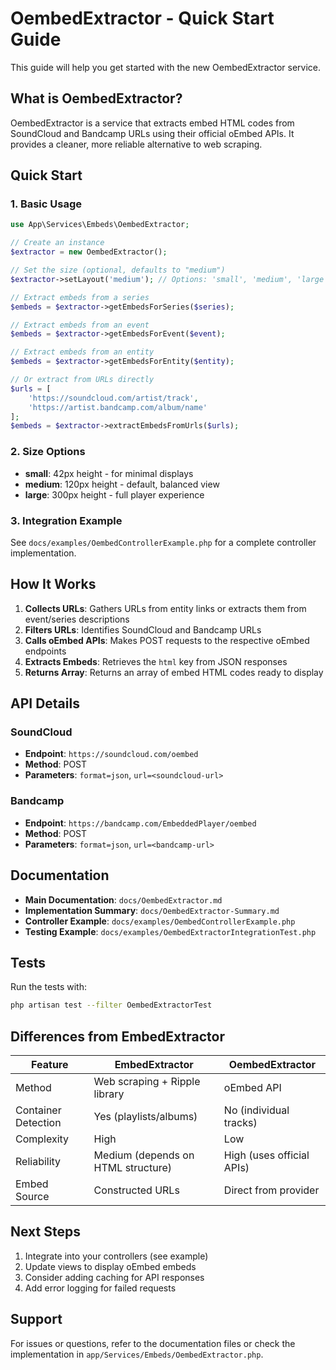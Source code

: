 # OembedExtractor - Quick Start Guide

This guide will help you get started with the new OembedExtractor service.

## What is OembedExtractor?

OembedExtractor is a service that extracts embed HTML codes from SoundCloud and Bandcamp URLs using their official oEmbed APIs. It provides a cleaner, more reliable alternative to web scraping.

## Quick Start

### 1. Basic Usage

```php
use App\Services\Embeds\OembedExtractor;

// Create an instance
$extractor = new OembedExtractor();

// Set the size (optional, defaults to "medium")
$extractor->setLayout('medium'); // Options: 'small', 'medium', 'large'

// Extract embeds from a series
$embeds = $extractor->getEmbedsForSeries($series);

// Extract embeds from an event
$embeds = $extractor->getEmbedsForEvent($event);

// Extract embeds from an entity
$embeds = $extractor->getEmbedsForEntity($entity);

// Or extract from URLs directly
$urls = [
    'https://soundcloud.com/artist/track',
    'https://artist.bandcamp.com/album/name'
];
$embeds = $extractor->extractEmbedsFromUrls($urls);
```

### 2. Size Options

- **small**: 42px height - for minimal displays
- **medium**: 120px height - default, balanced view
- **large**: 300px height - full player experience

### 3. Integration Example

See `docs/examples/OembedControllerExample.php` for a complete controller implementation.

## How It Works

1. **Collects URLs**: Gathers URLs from entity links or extracts them from event/series descriptions
2. **Filters URLs**: Identifies SoundCloud and Bandcamp URLs
3. **Calls oEmbed APIs**: Makes POST requests to the respective oEmbed endpoints
4. **Extracts Embeds**: Retrieves the `html` key from JSON responses
5. **Returns Array**: Returns an array of embed HTML codes ready to display

## API Details

### SoundCloud
- **Endpoint**: `https://soundcloud.com/oembed`
- **Method**: POST
- **Parameters**: `format=json`, `url=<soundcloud-url>`

### Bandcamp
- **Endpoint**: `https://bandcamp.com/EmbeddedPlayer/oembed`
- **Method**: POST
- **Parameters**: `format=json`, `url=<bandcamp-url>`

## Documentation

- **Main Documentation**: `docs/OembedExtractor.md`
- **Implementation Summary**: `docs/OembedExtractor-Summary.md`
- **Controller Example**: `docs/examples/OembedControllerExample.php`
- **Testing Example**: `docs/examples/OembedExtractorIntegrationTest.php`

## Tests

Run the tests with:
```bash
php artisan test --filter OembedExtractorTest
```

## Differences from EmbedExtractor

| Feature | EmbedExtractor | OembedExtractor |
|---------|---------------|-----------------|
| Method | Web scraping + Ripple library | oEmbed API |
| Container Detection | Yes (playlists/albums) | No (individual tracks) |
| Complexity | High | Low |
| Reliability | Medium (depends on HTML structure) | High (uses official APIs) |
| Embed Source | Constructed URLs | Direct from provider |

## Next Steps

1. Integrate into your controllers (see example)
2. Update views to display oEmbed embeds
3. Consider adding caching for API responses
4. Add error logging for failed requests

## Support

For issues or questions, refer to the documentation files or check the implementation in `app/Services/Embeds/OembedExtractor.php`.
